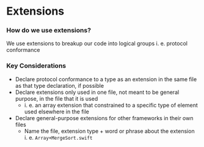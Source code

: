 # Extensions
### How do we use extensions?
We use extensions to breakup our code into logical groups i. e. protocol conformance 

### Key Considerations
* Declare protocol conformance to a type as an extension in the same file as that type declaration, if possible
* Declare extensions only used in one file, not meant to be general purpose, in the file that it is used
	* i. e. an array extension that constrained to a specific type of element used elsewhere in the file
* Declare general-purpose extensions for other frameworks in their own files
	* Name the file, extension type + word or phrase about the extension  i. e. `Array+MergeSort.swift`
